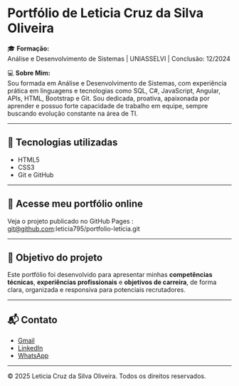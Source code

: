 # Portfólio de Leticia Cruz da Silva Oliveira

🎓 **Formação:**  
Análise e Desenvolvimento de Sistemas | UNIASSELVI | Conclusão: 12/2024

💻 **Sobre Mim:**  
Sou formada em Análise e Desenvolvimento de Sistemas, com experiência prática em linguagens e tecnologias como SQL, C#, JavaScript, Angular, APIs, HTML, Bootstrap e Git. Sou dedicada, proativa, apaixonada por aprender e possuo forte capacidade de trabalho em equipe, sempre buscando evolução constante na área de TI.

---

## 🚀 **Tecnologias utilizadas**
- HTML5
- CSS3
- Git e GitHub

---

## 🔗 **Acesse meu portfólio online**
Veja o projeto publicado no GitHub Pages : git@github.com:leticia795/portfolio-leticia.git

---

## 🎯 **Objetivo do projeto**
Este portfólio foi desenvolvido para apresentar minhas **competências técnicas**, **experiências profissionais** e **objetivos de carreira**, de forma clara, organizada e responsiva para potenciais recrutadores.

---

## 📬 **Contato**
- [Gmail](mailto:lehcruz19@gmail.com)
- [LinkedIn](https://www.linkedin.com/in/leticiaoliveira-/)
- [WhatsApp](tel:Wa.me/5549998340792)

---

&copy; 2025 Leticia Cruz da Silva Oliveira. Todos os direitos reservados.

